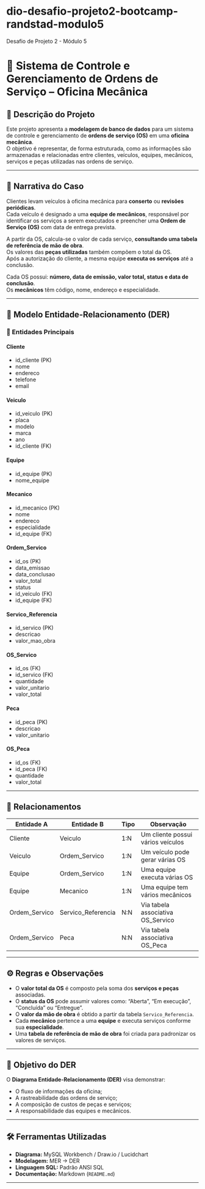 # dio-desafio-projeto2-bootcamp-randstad-modulo5
Desafio de Projeto 2 - Módulo 5

# 🧰 Sistema de Controle e Gerenciamento de Ordens de Serviço – Oficina Mecânica

## 📖 Descrição do Projeto
Este projeto apresenta a **modelagem de banco de dados** para um sistema de controle e gerenciamento de **ordens de serviço (OS)** em uma **oficina mecânica**.  
O objetivo é representar, de forma estruturada, como as informações são armazenadas e relacionadas entre clientes, veículos, equipes, mecânicos, serviços e peças utilizadas nas ordens de serviço.

---

## 🧩 Narrativa do Caso
Clientes levam veículos à oficina mecânica para **conserto** ou **revisões periódicas**.  
Cada veículo é designado a uma **equipe de mecânicos**, responsável por identificar os serviços a serem executados e preencher uma **Ordem de Serviço (OS)** com data de entrega prevista.

A partir da OS, calcula-se o valor de cada serviço, **consultando uma tabela de referência de mão de obra**.  
Os valores das **peças utilizadas** também compõem o total da OS.  
Após a autorização do cliente, a mesma equipe **executa os serviços** até a conclusão.

Cada OS possui: **número, data de emissão, valor total, status e data de conclusão**.  
Os **mecânicos** têm código, nome, endereço e especialidade.

---

## 🧱 Modelo Entidade-Relacionamento (DER)

### 🔹 Entidades Principais

#### **Cliente**
- id_cliente (PK)
- nome
- endereco
- telefone
- email

#### **Veiculo**
- id_veiculo (PK)
- placa
- modelo
- marca
- ano
- id_cliente (FK)

#### **Equipe**
- id_equipe (PK)
- nome_equipe

#### **Mecanico**
- id_mecanico (PK)
- nome
- endereco
- especialidade
- id_equipe (FK)

#### **Ordem_Servico**
- id_os (PK)
- data_emissao
- data_conclusao
- valor_total
- status
- id_veiculo (FK)
- id_equipe (FK)

#### **Servico_Referencia**
- id_servico (PK)
- descricao
- valor_mao_obra

#### **OS_Servico**
- id_os (FK)
- id_servico (FK)
- quantidade
- valor_unitario
- valor_total

#### **Peca**
- id_peca (PK)
- descricao
- valor_unitario

#### **OS_Peca**
- id_os (FK)
- id_peca (FK)
- quantidade
- valor_total

---

## 🔗 Relacionamentos

| Entidade A | Entidade B | Tipo | Observação |
|-------------|-------------|------|-------------|
| Cliente | Veiculo | 1:N | Um cliente possui vários veículos |
| Veiculo | Ordem_Servico | 1:N | Um veículo pode gerar várias OS |
| Equipe | Ordem_Servico | 1:N | Uma equipe executa várias OS |
| Equipe | Mecanico | 1:N | Uma equipe tem vários mecânicos |
| Ordem_Servico | Servico_Referencia | N:N | Via tabela associativa OS_Servico |
| Ordem_Servico | Peca | N:N | Via tabela associativa OS_Peca |

---

## ⚙️ Regras e Observações
- O **valor total da OS** é composto pela soma dos **serviços e peças** associadas.  
- O **status da OS** pode assumir valores como: “Aberta”, “Em execução”, “Concluída” ou “Entregue”.  
- O **valor da mão de obra** é obtido a partir da tabela `Servico_Referencia`.  
- Cada **mecânico** pertence a uma **equipe** e executa serviços conforme sua **especialidade**.  
- Uma **tabela de referência de mão de obra** foi criada para padronizar os valores de serviços.

---

## 🧮 Objetivo do DER
O **Diagrama Entidade-Relacionamento (DER)** visa demonstrar:
- O fluxo de informações da oficina;
- A rastreabilidade das ordens de serviço;
- A composição de custos de peças e serviços;
- A responsabilidade das equipes e mecânicos.

---

## 🛠️ Ferramentas Utilizadas
- **Diagrama:** MySQL Workbench / Draw.io / Lucidchart  
- **Modelagem:** MER → DER  
- **Linguagem SQL:** Padrão ANSI SQL  
- **Documentação:** Markdown (`README.md`)

---

